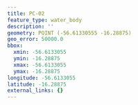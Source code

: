 ```yaml
---
title: PC-02
feature_type: water_body
description: ''
geometry: POINT (-56.61330555 -16.28875)
geo_error: 50000.0
bbox:
  xmin: -56.6133055
  ymin: -16.28875
  xmax: -56.6133055
  ymax: -16.28875
longitude: -56.6133055
latitude: -16.28875
external_links: {}
---
```

